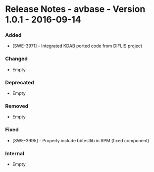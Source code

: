Release Notes - avbase - Version 1.0.1 - 2016-09-14
===================================================

### Added

* [SWE-3971] - Integrated KDAB ported code from DIFLIS project

### Changed

* Empty

### Deprecated

* Empty

### Removed

* Empty

### Fixed

* [SWE-3995] - Properly include bbtestlib in RPM (fixed component)

### Internal

* Empty
